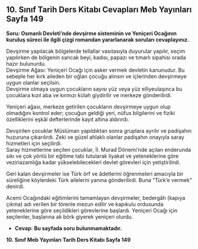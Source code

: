 ## 10. Sınıf Tarih Ders Kitabı Cevapları Meb Yayınları Sayfa 149

**Soru: Osmanlı Devleti’nde devşirme sisteminin ve Yeniçeri Ocağının kuruluş süreci ile ilgili çizgi romandan yararlanarak soruları cevaplayınız.**

Devşirme yapılacak bölgelerde tellallar vasıtasıyla duyurular yapılır, seçim yapılırken de bölgenin sancak beyi, kadısı, papazı ve tımarlı sipahisi orada hazır bulunurdu.  
 Devşirme Ağası: Yeniçeri Ocağı için asker vermek devletin kanunudur. Bu sebeple her kırk aileden bir oğlan çocuğu alınsın ve içlerinden devşirmeye uygun olanlar seçilsin.  
 Devşirme olmaya uygun çocukların sayısı yüz veya yüz elliyeulaşınca bu çocuklara kızıl aba ve kırmızı külah giydirilir ve merkeze gönderilirdi.

Yeniçeri ağası, merkeze getirilen çocukların devşirmeye uygun olup olmadığını kontrol eder; çocuğun geldiği yeri, nüfus bilgilerini ve fiziki özelliklerini eşkâl defterlerinde kayıt altına aldırırdı.

Devşirilen çocuklar Müslüman yapıldıktan sonra gruplara ayrılır ve padişahın huzuruna çıkarılırdı. Zeki ve güzel ahlaklı olanlar padişahın onayıyla saray hizmetleri için seçilirdi.  
 Saray hizmetlerine seçilen çocuklar, İl. Murad Dönemi’nde açılan enderunda sıkı ve çok yönlü bir eğitime tabi tutularak liyakat ve yeteneklerine göre veziriazamlığa kadar yükselebilecekleri devlet görevleri için yetiştirilirdi.

Geri kalan devşirmeler ise Türk örf ve âdetlerini öğrenmeleri amacıyla bir süreliğine köylerdeki Türk ailelerin yanına gönderilirdi. Buna “Türk’e vermek” denirdi.

Acemi Ocağındaki eğitimlerini tamamlayan devşirmeler, bedergâh (kapıya çıkma) adı verilen bir törenle mezun edilir ve kapıkulu ordusunda yeteneklerine göre seçildikleri görevlerine başlardı. Yeniçeri Ocağı için seçilenler, başlarına ak börk giyerek yeniçeri olurdu.

* **Cevap**: **Bu sayfada soru bulunmamaktadır.**

**10. Sınıf Meb Yayınları Tarih Ders Kitabı Sayfa 149**